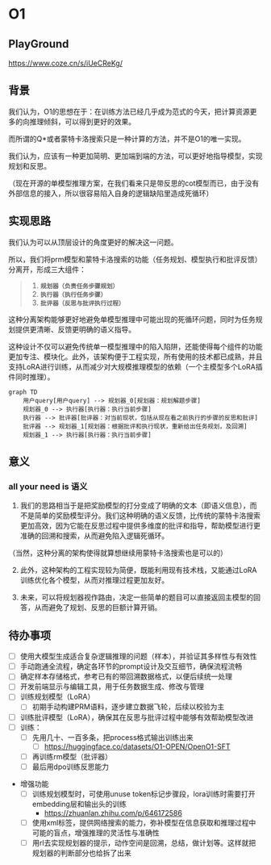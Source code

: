 # O1

## PlayGround

https://www.coze.cn/s/iUeCReKg/

## 背景
我们认为，O1的思想在于：在训练方法已经几乎成为范式的今天，把计算资源更多的向推理倾斜，可以得到更好的效果。

而所谓的Q*或者蒙特卡洛搜索只是一种计算的方法，并不是O1的唯一实现。

我们认为，应该有一种更加简明、更加端到端的方法，可以更好地指导模型，实现规划和反思。

（现在开源的单模型推理方案，在我们看来只是带反思的cot模型而已，由于没有外部信息的接入，所以很容易陷入自身的逻辑缺陷里造成死循环）

## 实现思路
我们认为可以从顶层设计的角度更好的解决这一问题。

所以，我们将prm模型和蒙特卡洛搜索的功能（任务规划、模型执行和批评反馈）分离开，形成三大组件：
> 1. **`规划器（负责任务步骤规划）`**
> 2. **`执行器（执行任务步骤）`**
> 3. **`批评器（反思与批评执行过程）`**

这种分离架构能够更好地避免单模型推理中可能出现的死循环问题，同时为任务规划提供更清晰、反馈更明确的语义指导。

这种设计不仅可以避免传统单一模型推理中的陷入陷阱，还能使得每个组件的功能更加专注、模块化。此外，该架构便于工程实现，所有使用的技术都已成熟，并且支持LoRA进行训练，从而减少对大规模推理模型的依赖（一个主模型多个LoRA插件同时推理）。

```mermaid
graph TD
    用户query[用户query] --> 规划器_0[规划器：规划解题步骤]
    规划器_0 --> 执行器[执行器：执行当前步骤]
    执行器 --> 批评器[批评器：对当前现状，包括从现在看之前执行的步骤的反思和批评]
    批评器 --> 规划器_1[规划器：根据批评和执行现状，重新给出任务规划，及回溯]
    规划器_1 --> 执行器[执行器：执行当前步骤]
```

## 意义
### all your need is 语义
1. 我们的思路相当于是把奖励模型的打分变成了明确的文本（即语义信息），而不是简单的奖励模型评分。我们这种明确的语义反馈，比传统的蒙特卡洛搜索更加高效，因为它能在反思过程中提供多维度的批评和指导，帮助模型进行更准确的回溯和搜索，从而避免陷入逻辑死循环。

（当然，这种分离的架构使得就算想继续用蒙特卡洛搜索也是可以的）

2. 此外，这种架构的工程实现较为简便，既能利用现有技术栈，又能通过LoRA训练优化各个模型，从而对推理过程更加友好。

3. 未来，可以将规划器视作路由，决定一些简单的题目可以直接返回主模型的回答，从而避免了规划、反思的巨额计算开销。


## 待办事项
- [ ] 使用大模型生成适合复杂逻辑推理的问题（样本），并验证其多样性与有效性
- [ ] 手动跑通全流程，确定各环节的prompt设计及交互细节，确保流程流畅
- [ ] 确定样本存储格式，参考已有的带回溯数据格式，以便后续统一处理
- [ ] 开发前端显示与编辑工具，用于任务数据生成、修改与管理
- [ ] 训练规划模型（LoRA）
  - [ ] 初期手动构建PRM语料，逐步建立数据飞轮，后续以校验为主
- [ ] 训练批评模型（LoRA），确保其在反思与批评过程中能够有效帮助模型改进
- [ ] 训练：
    - [ ] 先用几十、一百多条，把process格式输出训练出来
        - [ ] https://huggingface.co/datasets/O1-OPEN/OpenO1-SFT
    - [ ] 再训练rm模型（批评器）
    - [ ] 最后用dpo训练反思能力 
- 增强功能
  - [ ] 训练规划模型时，可使用unuse token标记步骤段，lora训练时需要打开embedding层和输出头的训练
    - https://zhuanlan.zhihu.com/p/646172586
  - [ ] 使用xml标签，提供网络搜索的能力，弥补模型在信息获取和推理过程中可能的盲点，增强推理的灵活性与准确性
  - [ ] 用rl去实现规划器的提示，动作空间是回溯，总结，做计划等。这样就把规划器的判断部分也给拆了出来
